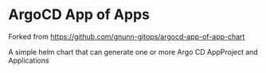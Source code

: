 # ArgoCD App of Apps

Forked from <https://github.com/gnunn-gitops/argocd-app-of-app-chart>

A simple helm chart that can generate one or more Argo CD AppProject and Applications
